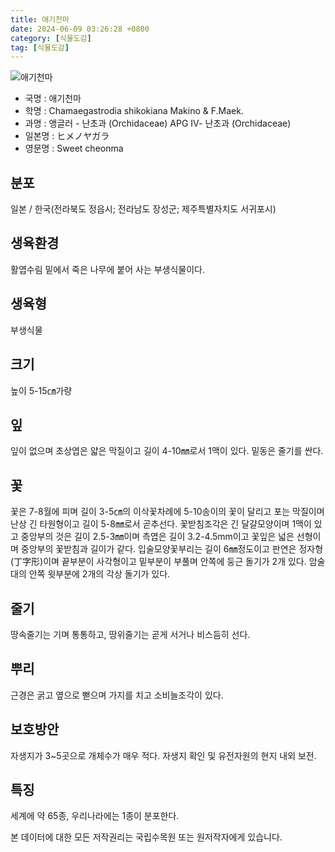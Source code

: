 ```yaml
---
title: 애기천마
date: 2024-06-09 03:26:28 +0800
category: [식물도감]
tag: [식물도감]
---
```




![애기천마](/fileUpload/plants/basic/Orchidaceae/Hetaeria/6317/6317_1_th2.jpg)
- 국명 : 애기천마
- 학명 : Chamaegastrodia shikokiana Makino & F.Maek.
- 과명 : 앵글러 - 난초과 (Orchidaceae) APG Ⅳ- 난초과 (Orchidaceae)
- 일본명 : ヒメノヤガラ
- 영문명 : Sweet cheonma


## 분포
일본 / 한국(전라북도 정읍시; 전라남도 장성군; 제주특별자치도 서귀포시) 
## 생육환경
활엽수림 밑에서 죽은 나무에 붙어 사는 부생식물이다.
## 생육형
부생식물
## 크기
높이 5-15㎝가량
## 잎
잎이 없으며 초상엽은 얇은 막질이고 길이 4-10㎜로서 1맥이 있다. 밑동은 줄기를 싼다.
## 꽃
꽃은 7-8월에 피며 길이 3-5㎝의 이삭꽃차례에 5-10송이의 꽃이 달리고 포는 막질이며 난상 긴 타원형이고 길이 5-8㎜로서 곧추선다. 꽃받침조각은 긴 달걀모양이며 1맥이 있고 중앙부의 것은 길이 2.5-3㎜이며 측엽은 길이 3.2-4.5mm이고 꽃잎은 넓은 선형이며 중앙부의 꽃받침과 길이가 같다. 입술모양꽃부리는 길이 6㎜정도이고 판연은 정자형(丁字形)이며 끝부분이 사각형이고 밑부분이 부풀며 안쪽에 둥근 돌기가 2개 있다. 암술대의 안쪽 윗부분에 2개의 각상 돌기가 있다.
## 줄기
땅속줄기는 기며 통통하고, 땅위줄기는 곧게 서거나 비스듬히 선다.
## 뿌리
근경은 굵고 옆으로 뻗으며 가지를 치고 소비늘조각이 있다.
## 보호방안
자생지가 3~5곳으로 개체수가 매우 적다. 자생지 확인 및 유전자원의 현지 내외 보전.
## 특징
세계에 약 65종, 우리나라에는 1종이 분포한다.






본 데이터에 대한 모든 저작권리는 국립수목원 또는 원저작자에게 있습니다.
